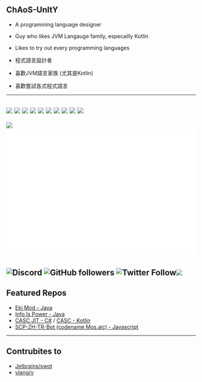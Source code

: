 ## ChAoS-UnItY 

* A programming language designer  
* Guy who likes JVM Langauge family, especailly Kotlin  
* Likes to try out every programming languages

* 程式語言設計者  
* 喜歡JVM語言家族 (尤其是Kotlin)  
* 喜歡嘗試各式程式語言

------
<img src="https://upload.wikimedia.org/wikipedia/commons/thumb/0/06/Kotlin_Icon.svg/800px-Kotlin_Icon.svg.png" width="60px"> <img src="https://mpng.subpng.com/20180404/ebw/kisspng-java-programming-computer-programming-programming-coffee-jar-5ac598db779939.2171835915228991634899.jpg" width="60px"> <img src="https://upload.wikimedia.org/wikipedia/commons/thumb/d/d5/Rust_programming_language_black_logo.svg/216px-Rust_programming_language_black_logo.svg.png" width="60px"> <img src="https://upload.wikimedia.org/wikipedia/commons/thumb/4/4c/Typescript_logo_2020.svg/768px-Typescript_logo_2020.svg.png" width="60px"> <img src="https://upload.wikimedia.org/wikipedia/commons/thumb/9/99/Unofficial_JavaScript_logo_2.svg/768px-Unofficial_JavaScript_logo_2.svg.png" width="60px"> <img src="https://www.scala-lang.org/resources/img/frontpage/scala-spiral.png" height="60px"> <img src="https://www.pngfind.com/pngs/m/506-5064202_debugging-in-gradle-travis-ci-logo-transparent-hd.png" width="60px"> <img src="https://e7.pngegg.com/pngimages/520/669/png-clipart-c-logo-c-programming-language-computer-icons-computer-programming-programming-miscellaneous-blue.png" width="60px"> <img src="https://raw.githubusercontent.com/vlang/v-logo/master/dist/v-logo.svg?sanitize=true" width="60px"> <a href="https://github.com/ChAoSUnItY/CASC-JVM" target="blank"><img src="https://avatars.githubusercontent.com/u/77796420?s=200&v=4" width="60px"></a>
------

<img src="https://github-readme-stats.vercel.app/api?username=ChAoSUnItY&show_icons=true" width="50%"> ![Top Langs](https://github.com/ChAoSUnItY/github-stats/blob/master/generated/languages.svg)

![Discord](https://img.shields.io/discord/475654902610395146?color=black&label=My%20Discord%20Server&logo=discord&style=for-the-badge)  ![GitHub followers](https://img.shields.io/github/followers/ChAoSUnItY?color=black&logo=github&style=for-the-badge)  ![Twitter Follow](https://img.shields.io/twitter/follow/KyleLin921021?color=black&logo=twitter&style=for-the-badge)![](https://komarev.com/ghpvc/?username=ChAoSUnItY)
------
## Featured Repos
- [Eki Mod - Java](https://github.com/ChAoSUnItY/EkiMod)
- [Info Is Power - Java](https://github.com/ChAoSUnItY/InfoIsPower)
- [CASC JIT - C#](https://github.com/CASC-Lang/CASC) / [CASC - Kotlin](https://github.com/ChAoSUnItY/CASC-JVM)
- [SCP-ZH-TR-Bot (codename Mos.aic) - Javascript](https://github.com/SCP-ZH-TR-TECH/SCP-zh-tr-discord-bot)

------
## Contrubites to
- [Jetbrains/swot](https://github.com/JetBrains/swot)
- [vlang/v](https://github.com/vlang/v)
